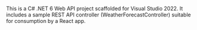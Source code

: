 <!-- Use this file to provide workspace-specific custom instructions to Copilot. For more details, visit https://code.visualstudio.com/docs/copilot/copilot-customization#_use-a-githubcopilotinstructionsmd-file -->

This is a C# .NET 6 Web API project scaffolded for Visual Studio 2022. It includes a sample REST API controller (WeatherForecastController) suitable for consumption by a React app.
